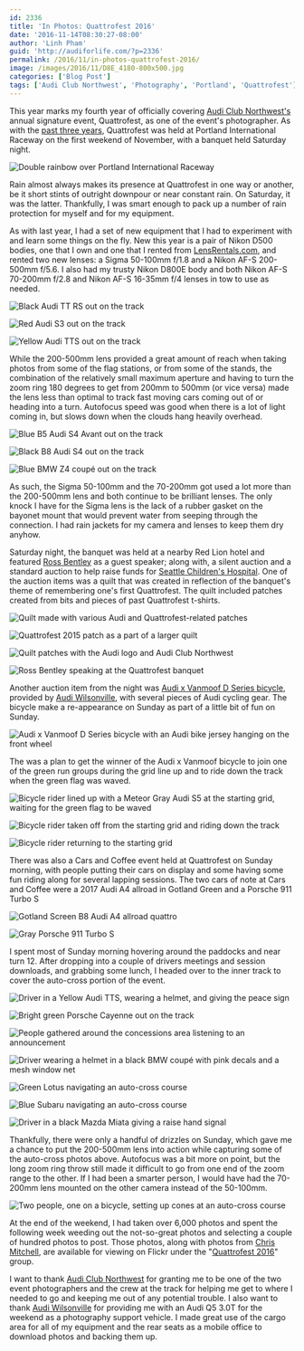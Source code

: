 ```yaml
---
id: 2336
title: 'In Photos: Quattrofest 2016'
date: '2016-11-14T08:30:27-08:00'
author: 'Linh Pham'
guid: 'http://audiforlife.com/?p=2336'
permalink: /2016/11/in-photos-quattrofest-2016/
image: /images/2016/11/D8E_4180-800x500.jpg
categories: ['Blog Post']
tags: ['Audi Club Northwest', 'Photography', 'Portland', 'Quattrofest']
---
```


This year marks my fourth year of officially covering [Audi Club Northwest's](http://www.audiclubnw.org/) annual signature event, Quattrofest, as one of the event's photographer. As with the [past three years](/tag/quattrofest/), Quattrofest was held at Portland International Raceway on the first weekend of November, with a banquet held Saturday night.

![Double rainbow over Portland International Raceway](/images/2016/11/D8E_4180_Large.jpg)

Rain almost always makes its presence at Quattrofest in one way or another, be it short stints of outright downpour or near constant rain. On Saturday, it was the latter. Thankfully, I was smart enough to pack up a number of rain protection for myself and for my equipment.

As with last year, I had a set of new equipment that I had to experiment with and learn some things on the fly. New this year is a pair of Nikon D500 bodies, one that I own and one that I rented from [LensRentals.com](http://lensrentals.com/), and rented two new lenses: a Sigma 50-100mm f/1.8 and a Nikon AF-S 200-500mm f/5.6. I also had my trusty Nikon D800E body and both Nikon AF-S 70-200mm f/2.8 and Nikon AF-S 16-35mm f/4 lenses in tow to use as needed.

![Black Audi TT RS out on the track](/images/2016/11/DSC_2518_Large.jpg)

![Red Audi S3 out on the track](/images/2016/11/DSC_3072_Large.jpg)

![Yellow Audi TTS out on the track](/images/2016/11/DSC_0032_Large.jpg)

While the 200-500mm lens provided a great amount of reach when taking photos from some of the flag stations, or from some of the stands, the combination of the relatively small maximum aperture and having to turn the zoom ring 180 degrees to get from 200mm to 500mm (or vice versa) made the lens less than optimal to track fast moving cars coming out of or heading into a turn. Autofocus speed was good when there is a lot of light coming in, but slows down when the clouds hang heavily overhead.

![Blue B5 Audi S4 Avant out on the track](/images/2016/11/DSC_3916_Large.jpg)

![Black B8 Audi S4 out on the track](/images/2016/11/DSC_3393_Large.jpg)

![Blue BMW Z4 coupé out on the track](/images/2016/11/DSC_3693_Large.jpg)

As such, the Sigma 50-100mm and the 70-200mm got used a lot more than the 200-500mm lens and both continue to be brilliant lenses. The only knock I have for the Sigma lens is the lack of a rubber gasket on the bayonet mount that would prevent water from seeping through the connection. I had rain jackets for my camera and lenses to keep them dry anyhow.

Saturday night, the banquet was held at a nearby Red Lion hotel and featured [Ross Bentley](https://speedsecrets.com/ross-bentley/) as a guest speaker; along with, a silent auction and a standard auction to help raise funds for [Seattle Children's Hospital](http://www.seattlechildrens.org/). One of the auction items was a quilt that was created in reflection of the banquet's theme of remembering one's first Quattrofest. The quilt included patches created from bits and pieces of past Quattrofest t-shirts.

![Quilt made with various Audi and Quattrofest-related patches](/images/2016/11/DSC_4010_Large.jpg)

![Quattrofest 2015 patch as a part of a larger quilt](/images/2016/11/DSC_4011_Large.jpg)

![Quilt patches with the Audi logo and Audi Club Northwest](/images/2016/11/DSC_4013_Large.jpg)

![Ross Bentley speaking at the Quattrofest banquet](/images/2016/11/DSC_0201_Large.jpg)

Another auction item from the night was [Audi x Vanmoof D Series bicycle](https://parts.audiusa.com/p/Audi__/Vanmoof-D-Series-Bike---Gray/65176974/ACMS800.html), provided by [Audi Wilsonville](http://www.audiwilsonville.com/), with several pieces of Audi cycling gear. The bicycle make a re-appearance on Sunday as part of a little bit of fun on Sunday.

![Audi x Vanmoof D Series bicycle with an Audi bike jersey hanging on the front wheel](/images/2016/11/DSC_4021_Large.jpg)

The was a plan to get the winner of the Audi x Vanmoof bicycle to join one of the green run groups during the grid line up and to ride down the track when the green flag was waved.

![Bicycle rider lined up with a Meteor Gray Audi S5 at the starting grid, waiting for the green flag to be waved](/images/2016/11/DSC_0660_Large.jpg)

![Bicycle rider taken off from the starting grid and riding down the track](/images/2016/11/DSC_0661_Large.jpg)

![Bicycle rider returning to the starting grid](/images/2016/11/DSC_0663_Large.jpg)

There was also a Cars and Coffee event held at Quattrofest on Sunday morning, with people putting their cars on display and some having some fun riding along for several lapping sessions. The two cars of note at Cars and Coffee were a 2017 Audi A4 allroad in Gotland Green and a Porsche 911 Turbo S

![Gotland Screen B8 Audi A4 allroad quattro](/images/2016/11/DSC_0650_Large.jpg)

![Gray Porsche 911 Turbo S](/images/2016/11/DSC_4047_Large.jpg)

I spent most of Sunday morning hovering around the paddocks and near turn 12. After dropping into a couple of drivers meetings and session downloads, and grabbing some lunch, I headed over to the inner track to cover the auto-cross portion of the event.

![Driver in a Yellow Audi TTS, wearing a helmet, and giving the peace sign](/images/2016/11/DSC_0319_Large.jpg)

![Bright green Porsche Cayenne out on the track](/images/2016/11/DSC_4301_Large.jpg)

![People gathered around the concessions area listening to an announcement](/images/2016/11/D8E_4213_Large.jpg)

![Driver wearing a helmet in a black BMW coupé with pink decals and a mesh window net](/images/2016/11/DSC_0680_Large.jpg)

![Green Lotus navigating an auto-cross course](/images/2016/11/DSC_5037_Large.jpg)

![Blue Subaru navigating an auto-cross course](/images/2016/11/DSC_5107_Large.jpg)

![Driver in a black Mazda Miata giving a raise hand signal](/images/2016/11/DSC_5135_Large.jpg)

Thankfully, there were only a handful of drizzles on Sunday, which gave me a chance to put the 200-500mm lens into action while capturing some of the auto-cross photos above. Autofocus was a bit more on point, but the long zoom ring throw still made it difficult to go from one end of the zoom range to the other. If I had been a smarter person, I would have had the 70-200mm lens mounted on the other camera instead of the 50-100mm.

![Two people, one on a bicycle, setting up cones at an auto-cross course ](/images/2016/11/DSC_4715_Large.jpg)

At the end of the weekend, I had taken over 6,000 photos and spent the following week weeding out the not-so-great photos and selecting a couple of hundred photos to post. Those photos, along with photos from [Chris Mitchell](https://www.flickr.com/photos/83560330@N03/), are available for viewing on Flickr under the "[Quattrofest 2016](https://www.flickr.com/groups/quattrofest2016/)" group.

I want to thank [Audi Club Northwest](http://www.audiclubnw.org/) for granting me to be one of the two event photographers and the crew at the track for helping me get to where I needed to go and keeping me out of any potential trouble. I also want to thank [Audi Wilsonville](http://audiwilsonville.com/) for providing me with an Audi Q5 3.0T for the weekend as a photography support vehicle. I made great use of the cargo area for all of my equipment and the rear seats as a mobile office to download photos and backing them up.
